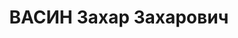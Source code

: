 ---
title: ВАСИН Захар Захарович
description: '1903 року народження, м. Донецьк Донецької області, росіянин, освіта
  неповна середня, безпартійний. Проживав: м. Маріуполь Донецької області, вул. Артема,
  буд. № 66, кв. 5. Начальник відділу технормування тресту "Коксохіммонтаж".

  Заарештований 7 січня 1937 року. Засуджений виїзною сесією військової колегії Верховного
  Суду СРСР до ув''язнення на 10 років з позбавленням прав на 5 років та конфіскацією
  майна.

  Реабілітований у 1940 році.'
---